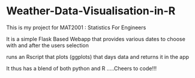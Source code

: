 # Weather-Data-Visualisation-in-R

<p>This is my project for MAT2001 : Statistics For Engineers</p>
<p>It is a simple Flask Based Webapp that provides various dates to choose with and after the users selection</p> 
<p>runs an Rscript that plots (ggplots) that days data and returns it in the app</p>
<p>It thus has a blend of both python and R .....Cheers to code!!! </p>
